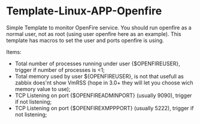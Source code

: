 # Template-Linux-APP-Openfire

Simple Template to monitor OpenFire service.
You should run openfire as a normal user, not as root (using user openfire here as an example).
This template has macros to set the user and ports openfire is using.


Items:
 - Total number of processes running under user {$OPENFIREUSER}, trigger if number of processes is <1;
 - Total memory used by user ${OPENFIREUSER}, is not that usefull as zabbix does'nt show VmRSS (hope in 3.0+ they will let you choose wich memory value to use);
 - TCP Listening on port {$OPENFIREADMINPORT} (usually 9090), trigger if not listening;
 - TCP Listening on port {$OPENFIREXMPPPORT} (usually 5222), trigger if not listening;
